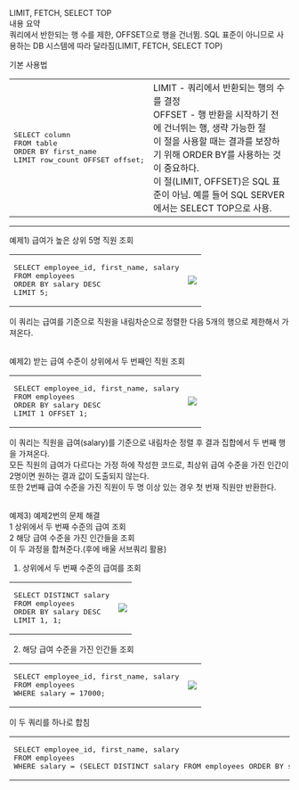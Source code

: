 LIMIT, FETCH, SELECT TOP <br/>
내용 요약<br/>
쿼리에서 반한되는 행 수를 제한, OFFSET으로 행을 건너뜀. SQL 표준이 아니므로 사용하는 DB 시스템에 따라 달라짐(LIMIT, FETCH, SELECT TOP)

기본 사용법<br/>
<table>
<td>
<pre lang="sql">
SELECT column
FROM table
ORDER BY first_name
LIMIT row_count OFFSET offset;
</pre>
</td>
<td>
LIMIT - 쿼리에서 반환되는 행의 수를 결정<br/>
OFFSET - 행 반환을 시작하기 전에 건너뛰는 행, 생략 가능한 절<br/>
이 절을 사용할 때는 결과를 보장하기 위해 ORDER BY를 사용하는 것이 중요하다.<br/>
이 절(LIMIT, OFFSET)은 SQL 표준이 아님. 예를 들어 SQL SERVER에서는 SELECT TOP으로 사용.
</td>
</table>

<hr/>

예제1) 급여가 높은 상위 5명 직원 조회 <br/>
<table>
<td>
<pre lang="sql">
SELECT employee_id, first_name, salary
FROM employees
ORDER BY salary DESC
LIMIT 5;
</pre>
</td>
<td><img src="https://github.com/user-attachments/assets/1c2adbd7-e6be-423a-bfa8-ec602951e7bf"/></td>
</table>
이 쿼리는 급여를 기준으로 직원을 내림차순으로 정렬한 다음 5개의 행으로 제한해서 가져온다.<br/><br/>

예제2) 받는 급여 수준이 상위에서 두 번째인 직원 조회 <br/>
<table>
<td>
<pre lang="sql">
SELECT employee_id, first_name, salary
FROM employees
ORDER BY salary DESC
LIMIT 1 OFFSET 1;
</pre>
</td>
<td><img src="https://github.com/user-attachments/assets/3334c15d-1676-493d-abca-cb765c1e8dd1"/></td>
</table>
이 쿼리는 직원을 급여(salary)를 기준으로 내림차순 정렬 후 결과 집합에서 두 번째 행을 가져온다.<br/>
모든 직원의 급여가 다르다는 가정 하에 작성한 코드로, 최상위 급여 수준을 가진 인간이 2명이면 원하는 결과 값이 도출되지 않는다.<br/>
또한 2번째 급여 수준을 가진 직원이 두 명 이상 있는 경우 첫 번재 직원만 반환한다.<br/><br/>

예제3) 예제2번의 문제 해결 <br/>
1 상위에서 두 번째 수준의 급여 조회<br/>
2 해당 급여 수준을 가진 인간들을 조회<br/>
이 두 과정을 합쳐준다.(후에 배울 서브쿼리 활용)<br/>

1. 상위에서 두 번째 수준의 급여를 조회
<table>
<td>
<pre lang="sql">
SELECT DISTINCT salary
FROM employees
ORDER BY salary DESC
LIMIT 1, 1;
</pre>
</td>
<td><img src="https://github.com/user-attachments/assets/97db5135-afb4-43af-b74c-024cbca19c51"/></td>
</table>

2. 해당 급여 수준을 가진 인간들 조회
<table>
<td>
<pre lang="sql">
SELECT employee_id, first_name, salary
FROM employees
WHERE salary = 17000;
</pre>
</td>
<td><img src="https://github.com/user-attachments/assets/6f6ba6f8-a809-419c-9f4e-635d1fd4b2a2"/></td>
</table>

이 두 쿼리를 하나로 합침
<table>
<td>
<pre lang="sql">
SELECT employee_id, first_name, salary
FROM employees
WHERE salary = (SELECT DISTINCT salary FROM employees ORDER BY salary DESC LIMIT 1, 1);
</pre>
</td>
<td><img src="https://github.com/user-attachments/assets/6f6ba6f8-a809-419c-9f4e-635d1fd4b2a2"/></td>
</table>

